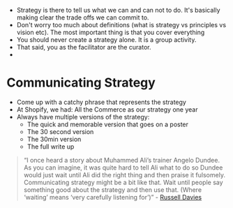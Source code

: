 - Strategy is there to tell us what we can and can not to do. It's basically making clear the trade offs we can commit to.
- Don't worry too much about definitions (what is strategy vs principles vs vision etc). The most important thing is that you cover everything
- You should never create a strategy alone. It is a group activity.
- That said, you as the facilitator are the curator.
- 

# Communicating Strategy
- Come up with a catchy phrase that represents the strategy
- At Shopify, we had: All the Commerce as our strategy one year
- Always have multiple versions of the strategy:
	- The quick and memorable version that goes on a poster
	- The 30 second version
	- The 30min version
	- The full write up

> “I once heard a story about Muhammed Ali’s trainer Angelo Dundee. As you can imagine, it was quite hard to tell Ali what to do so Dundee would just wait until Ali did the right thing and then praise it fulsomely. Communicating strategy might be a bit like that. Wait until people say something good about the strategy and then use that. (Where ‘waiting’ means ‘very carefully listening for’)”
\- [Russell Davies](http://www.russelldavies.com/index.html)
